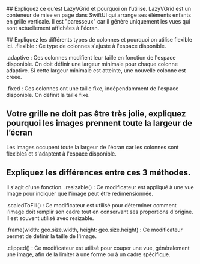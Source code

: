 ## Expliquez ce qu’est LazyVGrid et pourquoi on l’utilise.
LazyVGrid est un conteneur de mise en page dans SwiftUI qui arrange ses éléments enfants en grille verticale. Il est "paresseux" car il génère uniquement les vues qui sont actuellement affichées à l'écran.

## Expliquez les différents types de colonnes et pourquoi on utilise flexible ici.
.flexible : Ce type de colonnes s'ajuste à l'espace disponible.

.adaptive : Ces colonnes modifient leur taille en fonction de l'espace disponible. On doit définir une largeur minimale pour chaque colonne adaptive. Si cette largeur minimale est atteinte, une nouvelle colonne est créée.

.fixed : Ces colonnes ont une taille fixe, indépendamment de l'espace disponible. On définit la taille fixe.

## Votre grille ne doit pas être très jolie, expliquez pourquoi les images prennent toute la largeur de l’écran
Les images occupent toute la largeur de l'écran car les colonnes sont flexibles et s'adaptent à l'espace disponible.

## Expliquez les différences entre ces 3 méthodes.
Il s'agit d'une fonction. .resizable() : Ce modificateur est appliqué à une vue Image pour indiquer que l'image peut être redimensionnée.

.scaledToFill() : Ce modificateur est utilisé pour déterminer comment l'image doit remplir son cadre tout en conservant ses proportions d'origine. Il est souvent utilisé avec resizable.

.frame(width: geo.size.width, height: geo.size.height) : Ce modificateur permet de définir la taille de l'image.

.clipped() : Ce modificateur est utilisé pour couper une vue, généralement une image, afin de la limiter à une forme ou à un cadre spécifique.
